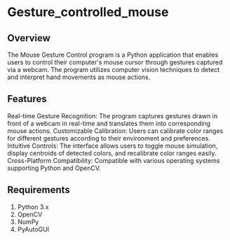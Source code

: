 # Gesture_controlled_mouse
## Overview
The Mouse Gesture Control program is a Python application that enables users to control their computer's mouse cursor through gestures captured via a webcam. The program utilizes computer vision techniques to detect and interpret hand movements as mouse actions.

## Features
Real-time Gesture Recognition: The program captures gestures drawn in front of a webcam in real-time and translates them into corresponding mouse actions.
Customizable Calibration: Users can calibrate color ranges for different gestures according to their environment and preferences.
Intuitive Controls: The interface allows users to toggle mouse simulation, display centroids of detected colors, and recalibrate color ranges easily.
Cross-Platform Compatibility: Compatible with various operating systems supporting Python and OpenCV.

## Requirements
1. Python 3.x
2. OpenCV
3. NumPy
4. PyAutoGUI

